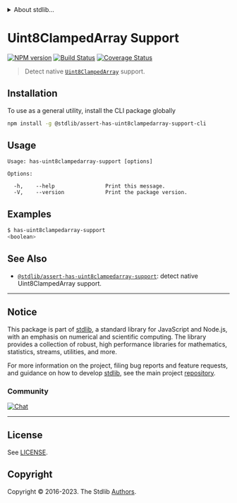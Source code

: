 <!--

@license Apache-2.0

Copyright (c) 2018 The Stdlib Authors.

Licensed under the Apache License, Version 2.0 (the "License");
you may not use this file except in compliance with the License.
You may obtain a copy of the License at

   http://www.apache.org/licenses/LICENSE-2.0

Unless required by applicable law or agreed to in writing, software
distributed under the License is distributed on an "AS IS" BASIS,
WITHOUT WARRANTIES OR CONDITIONS OF ANY KIND, either express or implied.
See the License for the specific language governing permissions and
limitations under the License.

-->


<details>
  <summary>
    About stdlib...
  </summary>
  <p>We believe in a future in which the web is a preferred environment for numerical computation. To help realize this future, we've built stdlib. stdlib is a standard library, with an emphasis on numerical and scientific computation, written in JavaScript (and C) for execution in browsers and in Node.js.</p>
  <p>The library is fully decomposable, being architected in such a way that you can swap out and mix and match APIs and functionality to cater to your exact preferences and use cases.</p>
  <p>When you use stdlib, you can be absolutely certain that you are using the most thorough, rigorous, well-written, studied, documented, tested, measured, and high-quality code out there.</p>
  <p>To join us in bringing numerical computing to the web, get started by checking us out on <a href="https://github.com/stdlib-js/stdlib">GitHub</a>, and please consider <a href="https://opencollective.com/stdlib">financially supporting stdlib</a>. We greatly appreciate your continued support!</p>
</details>

# Uint8ClampedArray Support

[![NPM version][npm-image]][npm-url] [![Build Status][test-image]][test-url] [![Coverage Status][coverage-image]][coverage-url] <!-- [![dependencies][dependencies-image]][dependencies-url] -->

> Detect native [`Uint8ClampedArray`][mdn-uint8clampedarray] support.









<section class="cli">



<section class="installation">

## Installation

To use as a general utility, install the CLI package globally

```bash
npm install -g @stdlib/assert-has-uint8clampedarray-support-cli
```

</section>

<!-- CLI usage documentation. -->

<section class="usage">

## Usage

```text
Usage: has-uint8clampedarray-support [options]

Options:

  -h,    --help                Print this message.
  -V,    --version             Print the package version.
```

</section>

<!-- /.usage -->

<section class="examples">

## Examples

```bash
$ has-uint8clampedarray-support
<boolean>
```

</section>

<!-- /.examples -->

</section>

<!-- /.cli -->

<!-- Section for related `stdlib` packages. Do not manually edit this section, as it is automatically populated. -->

<section class="related">

## See Also

-   <span class="package-name">[`@stdlib/assert-has-uint8clampedarray-support`][@stdlib/assert-has-uint8clampedarray-support]</span><span class="delimiter">: </span><span class="description">detect native Uint8ClampedArray support.</span>


</section>

<!-- /.related -->

<!-- Section for all links. Make sure to keep an empty line after the `section` element and another before the `/section` close. -->


<section class="main-repo" >

* * *

## Notice

This package is part of [stdlib][stdlib], a standard library for JavaScript and Node.js, with an emphasis on numerical and scientific computing. The library provides a collection of robust, high performance libraries for mathematics, statistics, streams, utilities, and more.

For more information on the project, filing bug reports and feature requests, and guidance on how to develop [stdlib][stdlib], see the main project [repository][stdlib].

### Community

[![Chat][chat-image]][chat-url]

---

## License

See [LICENSE][stdlib-license].


## Copyright

Copyright &copy; 2016-2023. The Stdlib [Authors][stdlib-authors].

</section>

<!-- /.stdlib -->

<!-- Section for all links. Make sure to keep an empty line after the `section` element and another before the `/section` close. -->

<section class="links">

[npm-image]: http://img.shields.io/npm/v/@stdlib/assert-has-uint8clampedarray-support-cli.svg
[npm-url]: https://npmjs.org/package/@stdlib/assert-has-uint8clampedarray-support-cli

[test-image]: https://github.com/stdlib-js/assert-has-uint8clampedarray-support@v0.1.1/actions/workflows/test.yml/badge.svg?branch=v0.1.1
[test-url]: https://github.com/stdlib-js/assert-has-uint8clampedarray-support@v0.1.1/actions/workflows/test.yml?query=branch:v0.1.1

[coverage-image]: https://img.shields.io/codecov/c/github/stdlib-js/assert-has-uint8clampedarray-support@v0.1.1/main.svg
[coverage-url]: https://codecov.io/github/stdlib-js/assert-has-uint8clampedarray-support@v0.1.1?branch=main

<!--

[dependencies-image]: https://img.shields.io/david/stdlib-js/assert-has-uint8clampedarray-support@v0.1.1.svg
[dependencies-url]: https://david-dm.org/stdlib-js/assert-has-uint8clampedarray-support@v0.1.1/main

-->

[chat-image]: https://img.shields.io/gitter/room/stdlib-js/stdlib.svg
[chat-url]: https://app.gitter.im/#/room/#stdlib-js_stdlib:gitter.im

[stdlib]: https://github.com/stdlib-js/stdlib

[stdlib-authors]: https://github.com/stdlib-js/stdlib/graphs/contributors

[cli-section]: https://github.com/stdlib-js/assert-has-uint8clampedarray-support@v0.1.1#cli
[cli-url]: https://github.com/stdlib-js/assert-has-uint8clampedarray-support@v0.1.1/tree/cli
[@stdlib/assert-has-uint8clampedarray-support]: https://github.com/stdlib-js/assert-has-uint8clampedarray-support@v0.1.1/tree/main

[umd]: https://github.com/umdjs/umd
[es-module]: https://developer.mozilla.org/en-US/docs/Web/JavaScript/Guide/Modules

[deno-url]: https://github.com/stdlib-js/assert-has-uint8clampedarray-support@v0.1.1/tree/deno
[umd-url]: https://github.com/stdlib-js/assert-has-uint8clampedarray-support@v0.1.1/tree/umd
[esm-url]: https://github.com/stdlib-js/assert-has-uint8clampedarray-support@v0.1.1/tree/esm
[branches-url]: https://github.com/stdlib-js/assert-has-uint8clampedarray-support@v0.1.1/blob/main/branches.md

[stdlib-license]: https://raw.githubusercontent.com/stdlib-js/assert-has-uint8clampedarray-support@v0.1.1/main/LICENSE

[mdn-uint8clampedarray]: https://developer.mozilla.org/en-US/docs/Web/JavaScript/Reference/Global_Objects/Uint8ClampedArray

</section>

<!-- /.links -->
